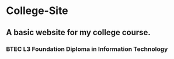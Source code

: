 # College-Site
## A basic website for my college course.
### BTEC L3 Foundation Diploma in Information Technology
